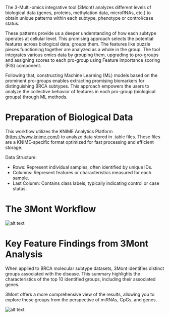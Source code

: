 The 3-Multi-omics integrative tool (3Mont) analyzes different levels of biological data (genes, proteins, methylation data, microRNAs, etc.) to obtain unique patterns within each subtype, phenotype or control/case status. 

These patterns provide us a deeper understanding of how each subtype operates at cellular level. This promising approach selects the potential features across biological data, groups them. The features like puzzle pieces functioning together are analyzed as a whole in the group.
The tool integrates various omics data by grouping them, upgrading to pro-groups and assigning scores to each pro-group using Feature importance scoring (FIS) component. 

Following that, constructing Machine Learning (ML) models based on the prominent pro-groups enables extracting promising biomarkers for distinguishing BRCA subtypes.
This approach empowers the users to analyze the collective behavior of features in each pro-group (biological groups) through ML methods. 

# Preparation of Biological Data

This workflow utilizes the KNIME Analytics Platform (https://www.knime.com/) to analyze data stored in  .table files. 
These files are a KNIME-specific format optimized for fast processing and efficient storage.

Data Structure:

- Rows: Represent individual samples, often identified by unique IDs.
- Columns: Represent features or characteristics measured for each sample.
- Last Column: Contains class labels, typically indicating control or case status.


# The 3Mont Workflow

 ![alt text](https://github.com/malikyousef/3Mont/blob/main/Images/Main_workflow.PNG?raw=true)

 # Key Feature Findings from 3Mont Analysis

When applied to BRCA molecular subtype datasets, 3Mont identifies distinct groups associated with the disease. This summary highlights the characteristics of the top 10 identified groups, including their associated genes.

3Mont offers a more comprehensive view of the results, allowing you to explore these groups from the perspective of miRNAs, CpGs, and genes.

 ![alt text](https://github.com/malikyousef/3Mont/blob/main/Images/Group_statistics.PNG?raw=true)
